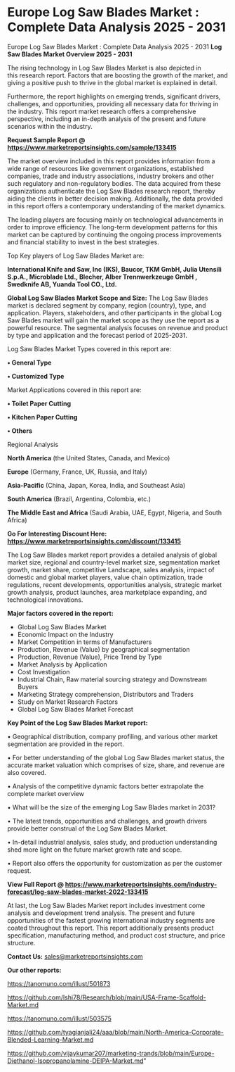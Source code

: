 # Europe Log Saw Blades Market : Complete Data Analysis 2025 - 2031
Europe Log Saw Blades Market : Complete Data Analysis 2025 - 2031
<Strong> Log Saw Blades Market Overview 2025 - 2031</strong>

The rising technology in Log Saw Blades Market is also depicted in this research report. Factors that are boosting the growth of the market, and giving a positive push to thrive in the global market is explained in detail.

Furthermore, the report highlights on emerging trends, significant drivers, challenges, and opportunities, providing all necessary data for thriving in the industry. This report market research offers a comprehensive perspective, including an in-depth analysis of the present and future scenarios within the industry.

<strong>Request Sample Report @ <a href=https://www.marketreportsinsights.com/sample/133415>https://www.marketreportsinsights.com/sample/133415</a></strong>

The market overview included in this report provides information from a wide range of resources like government organizations, established companies, trade and industry associations, industry brokers and other such regulatory and non-regulatory bodies. The data acquired from these organizations authenticate the Log Saw Blades research report, thereby aiding the clients in better decision making. Additionally, the data provided in this report offers a contemporary understanding of the market dynamics.

The leading players are focusing mainly on technological advancements in order to improve efficiency. The long-term development patterns for this market can be captured by continuing the ongoing process improvements and financial stability to invest in the best strategies.

Top Key players of Log Saw Blades Market are:

<strong>International Knife and Saw, Inc (IKS), Baucor, TKM GmbH, Julia Utensili S.p.A., Microblade Ltd., Blecher, Alber Trennwerkzeuge GmbH , Swedknife AB, Yuanda Tool CO., Ltd.</strong>

<strong><b>Global Log Saw Blades Market Scope and Size:</b></strong>
The Log Saw Blades market is declared segment by company, region (country), type, and application. Players, stakeholders, and other participants in the global Log Saw Blades market will gain the market scope as they use the report as a powerful resource. The segmental analysis focuses on revenue and product by type and application and the forecast period of 2025-2031.

Log Saw Blades Market Types covered in this report are:

<strong>• General Type

• Customized Type</strong>

Market Applications covered in this report are:

<strong>• Toilet Paper Cutting

• Kitchen Paper Cutting

• Others</strong> 

Regional Analysis

<strong>North America</strong> (the United States, Canada, and Mexico)

<strong>Europe</strong> (Germany, France, UK, Russia, and Italy)

<strong>Asia-Pacific</strong> (China, Japan, Korea, India, and Southeast Asia)

<strong>South America</strong> (Brazil, Argentina, Colombia, etc.)

<strong>The Middle East and Africa</strong> (Saudi Arabia, UAE, Egypt, Nigeria, and South Africa)

<strong>Go For Interesting Discount Here: <a href=https://www.marketreportsinsights.com/discount/133415>https://www.marketreportsinsights.com/discount/133415</a></strong>

The Log Saw Blades market report provides a detailed analysis of global market size, regional and country-level market size, segmentation market growth, market share, competitive Landscape, sales analysis, impact of domestic and global market players, value chain optimization, trade regulations, recent developments, opportunities analysis, strategic market growth analysis, product launches, area marketplace expanding, and technological innovations.

<strong><b>Major factors covered in the report:</b></strong>
<ul>
  <li>Global Log Saw Blades Market </li>
  <li>Economic Impact on the Industry</li>
  <li>Market Competition in terms of Manufacturers</li>
  <li>Production, Revenue (Value) by geographical segmentation</li>
  <li>Production, Revenue (Value), Price Trend by Type</li>
  <li>Market Analysis by Application</li>
  <li>Cost Investigation</li>
  <li>Industrial Chain, Raw material sourcing strategy and Downstream Buyers</li>
  <li>Marketing Strategy comprehension, Distributors and Traders</li>
  <li>Study on Market Research Factors</li>
  <li>Global Log Saw Blades Market Forecast</li>
</ul>

<strong><b>Key Point of the Log Saw Blades Market report:</b></strong>

• Geographical distribution, company profiling, and various other market segmentation are provided in the report.

• For better understanding of the global Log Saw Blades market status, the accurate market valuation which comprises of size, share, and revenue are also covered.

• Analysis of the competitive dynamic factors better extrapolate the complete market overview

• What will be the size of the emerging Log Saw Blades market in 2031?

• The latest trends, opportunities and challenges, and growth drivers provide better construal of the Log Saw Blades Market.

• In-detail industrial analysis, sales study, and production understanding shed more light on the future market growth rate and scope.

• Report also offers the opportunity for customization as per the customer request.

<strong><b>View Full Report @ <a href=https://www.marketreportsinsights.com/industry-forecast/log-saw-blades-market-2022-133415>https://www.marketreportsinsights.com/industry-forecast/log-saw-blades-market-2022-133415</a></b></strong>


At last, the Log Saw Blades Market report includes investment come analysis and development trend analysis. The present and future opportunities of the fastest growing international industry segments are coated throughout this report. This report additionally presents product specification, manufacturing method, and product cost structure, and price structure.

<strong>Contact Us:</strong>
sales@marketreportsinsights.com

<strong>Our other reports:</strong>

<a href=https://tanomuno.com/illust/501873>https://tanomuno.com/illust/501873</a>

<a href=https://github.com/Ishi78/Research/blob/main/USA-Frame-Scaffold-Market.md>https://github.com/Ishi78/Research/blob/main/USA-Frame-Scaffold-Market.md</a>

<a href=https://tanomuno.com/illust/503575>https://tanomuno.com/illust/503575</a>

<a href=https://github.com/tyagianjali24/aaa/blob/main/North-America-Corporate-Blended-Learning-Market.md>https://github.com/tyagianjali24/aaa/blob/main/North-America-Corporate-Blended-Learning-Market.md</a>

<a href=https://github.com/vijaykumar207/marketing-trands/blob/main/Europe-Diethanol-Isopropanolamine-DEIPA-Market.md>https://github.com/vijaykumar207/marketing-trands/blob/main/Europe-Diethanol-Isopropanolamine-DEIPA-Market.md</a>"

